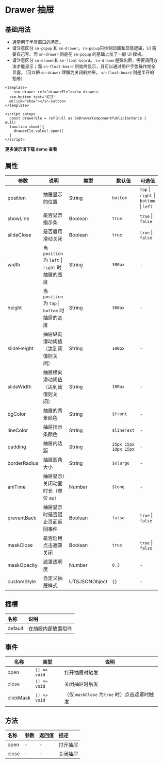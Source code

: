 # Drawer 抽屉

## 基础用法

- 通常用于半屏窗口的场景。
- 请注意区分 `sn-popup` 和 `sn-drawer`。`sn-popup`只控制动画和显隐逻辑，UI 需要自己写。而  `sn-drawer` 则是在 `sn-popup` 的基础上加了一层 UI 模板。
- 请注意区分  `sn-drawer`和 `sn-float-board`。 `sn-drawer`是弹出层，需要调用方法才能显示；而  `sn-float-board` 则始终显示，且可以通过用户手势操作完全显露。（可以把  `sn-drawer` 理解为关闭的抽屉， `sn-float-board` 则是半开的抽屉）

``` vue
<template>
	<sn-drawer ref="drawerEle"></sn-drawer>
  <sn-button text="打开"
  @click="show"></sn-button>
</template>

<script setup>
  const drawerEle = ref(null as SnDrawerComponentPublicInstance | null)
  function show(){
    drawerEle.value!.open()
  }
</script>
```



**更多演示请下载 demo 查看**

## 属性

| 参数         | 说明                                            | 类型            | 默认值                | 可选值                                 |
| ------------ | ----------------------------------------------- | --------------- | --------------------- | -------------------------------------- |
| position     | 抽屉显示的位置                                  | String        | `bottom`              | `top` \| `right` \| `bottom` \| `left` |
| showLine     | 是否显示指示条                                  | Boolean       | `true`                | `true` \| `false`                      |
| slideClose   | 是否启用滑动关闭                                | Boolean       | `true`                | `true` \| `false`                      |
| width        | 当 `position` 为 `left` \| `right` 时抽屉的宽度 | String        | `300px`               | -                                      |
| height       | 当 `position` 为 `top` \| `bottom` 时抽屉的高度 | String        | `300px`               | -                                      |
| slideHeight  | 抽屉纵向滑动阈值（达到阈值则关闭）              | String        | `100px`               | -                                      |
| slideWidth   | 抽屉横向滑动阈值（达到阈值则关闭）              | String        | `100px`               | -                                      |
| bgColor      | 抽屉的背景颜色                                  | String        | `$front`              | -                                      |
| lineColor    | 抽屉指示条颜色                                  | String        | `$lineText`           | -                                      |
| padding      | 抽屉内边距                                      | String        | `25px 15px 10px 15px` | -                                      |
| borderRadius | 抽屉圆角大小                                    | String        | `$xlarge`             | -                                      |
| aniTime       | 抽屉显示/关闭动画时长（单位 `ms`）              | Number        | `$long`               | -                                      |
| preventBack  | 抽屉显示时是否阻止页面返回事件                  | Boolean       | `false`               | `true` \| `false`                      |
| maskClose    | 是否启用点击遮罩关闭                            | Boolean       | `true`                | `true` \| `false`                      |
| maskOpacity  | 遮罩透明度                                      | Number        | `0.3`                 | -                                      |
| customStyle  | 自定义抽屉样式                                  | UTSJSONObject | `{}`                  | -                                      |

## 插槽

| 名称    | 说明               |
| :------ | :----------------- |
| default | 在抽屉内部放置组件 |

## 事件

| 名称      | 类型         | 说明                                         |
| --------- | ------------ | -------------------------------------------- |
| open      | `() => void` | 打开抽屉时触发                               |
| close     | `() => void` | 关闭抽屉时触发                               |
| clickMask | `() => void` | （仅 `maskClose` 为`true` 时）点击遮罩时触发 |

## 方法

| 名称  | 参数 | 返回值 | 描述     |
| :---- | :--- | :----- | :------- |
| open  | -    | -      | 打开抽屉 |
| close | -    | -      | 关闭抽屉 |

<DemoPhone name="sn-drawer" />